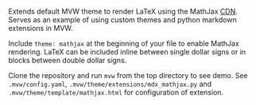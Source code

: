 Extends default MVW theme to render LaTeX using the MathJax [CDN][1].  Serves as an example of using custom themes and python markdown extensions in MVW.

Include `theme: mathjax` at the beginning of your file to enable MathJax rendering. LaTeX can be included inline between single dollar signs or in blocks between double dollar signs.

Clone the repository and run `mvw` from the top directory to see demo.  See `.mvw/config.yaml`, `.mvw/theme/extensions/mdx_mathjax.py` and `.mvw/theme/template/mathjax.html` for configuration of extension.

[1]: http://www.mathjax.org/download/mathjax-cdn-terms-of-service/
